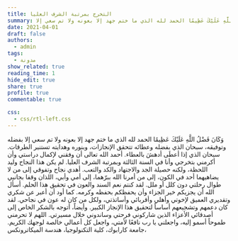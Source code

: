 ```yaml
---
title: التخرج بمرتبة الشرف العليا
summary: وَكَانَ فَضْلُ اللَّهِ عَلَيْكَ عَظِيمًا الحمد لله الذي ما ختم جهد إلا بعونه ولا تم سعي إلا   ...
date: 2021-04-01
draft: false
authors: 
  - admin
tags:
  - مدونة
show_related: true
reading_time: 1
hide_edit: true
share: true
profile: true
commentable: true

css:
  - css/rtl-left.css
---
```


وَكَانَ فَضْلُ اللَّهِ عَلَيْكَ عَظِيمًا
الحمد لله الذي ما ختم جهد إلا بعونه ولا تم سعي إلا بفضله وتوفيقه، سبحان الذي بفضله وعطائه تتحقق الإنجازات، وبنوره وهدايته تستنير الطرقات. سبحان الذي إذا أعطَى أدهشَ بالعطاء.
أحمد الله تعالى أن وفقني لإكمال دراستي وأن أكرمني بتخرجي وأنا في السنة الثالثة وبمرتبة الشرف العليا. لم يكن هذا النجاح وليد اللحظة، ولكنه حصيلة الجد والاجتهاد والكد والتعب. 
أهدي نجاح وتفوقي إلى من لا يضاهيهما أحد في الكون، إلى من أمرنا الله ببرّهما، إلى أمي وأبي، اللذان وقفا بجانبي طوال رحلتي دون كلل أو ملل. لقد كنتم نعم السند والعون في تحقيق هذا الحلم. أسأل الله أن يجزيكم خير الجزاء وأن يحفظكم بحفظه وكرمه.
كما أود أن أعبر عن شكري وتقديري العميق لإخوتي وأهلي وأقربائي وأساتذتي، ولكل من كان له عون في نجاحي. لقد كان دعمهم وتشجيعهم أساساً لتحقيق هذا الإنجاز الكبير.
وأيضاً، أتوجه بالشكر الخاص إلى أصدقائي الأعزاء الذين شاركوني فرحتي وساندوني خلال مسيرتي.
اللهم لا تحرمني طموحاً أسمو إليه، واجعلني يا رب نافعًا لأمتي، واجعل كل أعمالي خالصة لوجهك الكريم.
جامعة كارابوك،
 كلية التكنولوجيا،
هندسة الميكاترونكس،


